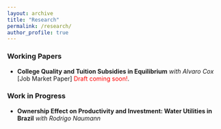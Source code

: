 ```yaml
---
layout: archive
title: "Research"
permalink: /research/
author_profile: true
---
```


### Working Papers
- **College Quality and Tuition Subsidies in Equilibrium** _with Alvaro Cox_ [Job Market Paper]
<span style="color:red">Draft coming soon!</span>.

### Work in Progress
- **Ownership Effect on Productivity and Investment: Water Utilities in Brazil** _with Rodrigo Naumann_

<!-- {% if author.googlescholar %}
  You can also find my articles on <u><a href="{{author.googlescholar}}">my Google Scholar profile</a>.</u>
{% endif %}

{% include base_path %}

{% for post in site.publications reversed %}
  {% include archive-single.html %}
{% endfor %} -->
